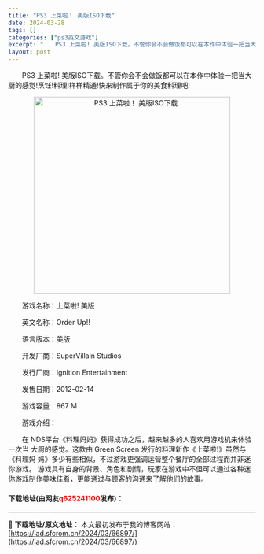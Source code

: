 ```yaml
---
title: "PS3 上菜啦！ 美版ISO下载"
date: 2024-03-28
tags: []
categories: ["ps3英文游戏"]
excerpt: "　　PS3 上菜啦! 美版ISO下载。不管你会不会做饭都可以在本作中体验一把当大厨的感觉!烹饪!料理!样样精通!快来制作属于你的美食料理吧! 　　游戏名称：上菜啦! 美版 　　英文名称：Order Up!! 　　语言版本：美版 　　开发厂商：SuperVillain Studios 　　发行厂商：I&hellip;"
layout: post
---
```


 <p>　　PS3 上菜啦! 美版ISO下载。不管你会不会做饭都可以在本作中体验一把当大厨的感觉!烹饪!料理!样样精通!快来制作属于你的美食料理吧!</p> <p align="center"><img align="" border="0" src="https://lad.sfcrom.cn/wp-content/uploads/2024/03/20240328_66051e13e634b.jpg" width="400" alt="PS3 上菜啦！ 美版ISO下载" /></p> <p>　　游戏名称：上菜啦! 美版</p> <p>　　英文名称：Order Up!!</p> <p>　　语言版本：美版</p> <p>　　开发厂商：SuperVillain Studios</p> <p>　　发行厂商：Ignition Entertainment</p> <p>　　发售日期：2012-02-14</p> <p>　　游戏容量：867 M</p> <p>　　游戏介绍：</p> <p>　　在 NDS平台《料理妈妈》获得成功之后，越来越多的人喜欢用游戏机来体验一次当 大厨的感觉。这款由 Green Screen 发行的料理新作《上菜啦!》虽然与《料理妈 妈》多少有些相似，不过游戏更强调运营整个餐厅的全部过程而并非迷你游戏。 游戏具有自身的背景、角色和剧情，玩家在游戏中不但可以通过各种迷你游戏制作美味佳肴，更能通过与顾客的沟通来了解他们的故事。</p> <p><h4>下载地址(由网友<font color="red">q625241100</font>发布)：</h4></p> 

---
📖 **下载地址/原文地址：** 本文最初发布于我的博客网站：[https://lad.sfcrom.cn/2024/03/66897/](https://lad.sfcrom.cn/2024/03/66897/)
